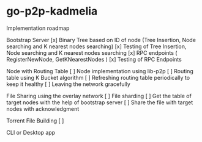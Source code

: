 # go-p2p-kadmelia

Implementation roadmap

Bootstrap Server
[x] Binary Tree based on ID of node (Tree Insertion, Node searching and K nearest nodes searching)
[x] Testing of Tree Insertion, Node searching and K nearest nodes searching
[x] RPC endpoints ( RegisterNewNode, GetKNearestNodes )
[x] Testing of RPC Endpoints

Node with Routing Table
[ ] Node implementation using lib-p2p
[ ] Routing table using K Bucket algorithm
[ ] Refreshing routing table periodically to keep it healthy
[ ] Leaving the network gracefully

File Sharing using the overlay network
[ ] File sharding
[ ] Get the table of target nodes with the help of bootstrap server
[ ] Share the file with target nodes with acknowledgment
	
Torrent File Building
[ ]
	
CLI or Desktop app
